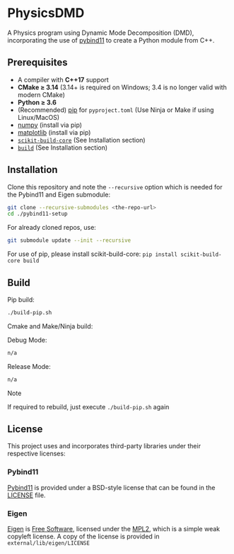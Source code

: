 # PhysicsDMD

A Physics program using Dynamic Mode Decomposition (DMD), incorporating the use of [pybind11](https://github.com/pybind/pybind11)
to create a Python module from C++.

## Prerequisites

- A compiler with **C++17** support
- **CMake ≥ 3.14** (3.14+ is required on Windows; 3.4 is no longer valid with modern CMake)
- **Python ≥ 3.6**
- (Recommended) [pip](https://pip.pypa.io/) for `pyproject.toml` (Use Ninja or Make if using Linux/MacOS)
- [numpy](https://pypi.org/project/numpy/) (install via pip)
- [matplotlib](https://pypi.org/project/matplotlib/) (install via pip)
- [`scikit-build-core`](https://pypi.org/project/scikit-build-core/) (See Installation section)
- [`build`](https://pypi.org/project/build/) (See Installation section)

## Installation

Clone this repository and note the `--recursive` option which is
needed for the Pybind11 and Eigen submodule:

```bash
git clone --recursive-submodules <the-repo-url>
cd ./pybind11-setup
```

For already cloned repos, use:

```bash
git submodule update --init --recursive
```

For use of pip, please install scikit-build-core: ```pip install scikit-build-core build```

## Build

Pip build:

```bash
./build-pip.sh
```

Cmake and Make/Ninja build:

Debug Mode:

```bash
n/a
```

Release Mode:

```bash
n/a
```

> [!NOTE]
> If required to rebuild, just execute ```./build-pip.sh``` again

## License

This project uses and incorporates third-party libraries under their respective licenses:

### Pybind11
[Pybind11](https://github.com/pybind/pybind11) is provided under a BSD-style license that can be found in the [LICENSE](https://github.com/pybind/pybind11/blob/master/LICENSE)
file.

### Eigen
[Eigen](http://eigen.tuxfamily.org) is [Free Software](https://www.gnu.org/philosophy/free-sw.html), licensed under the [MPL2](https://www.mozilla.org/en-US/MPL/2.0/), which is a simple weak copyleft license. A copy of the license is provided in ```external/lib/eigen/LICENSE```